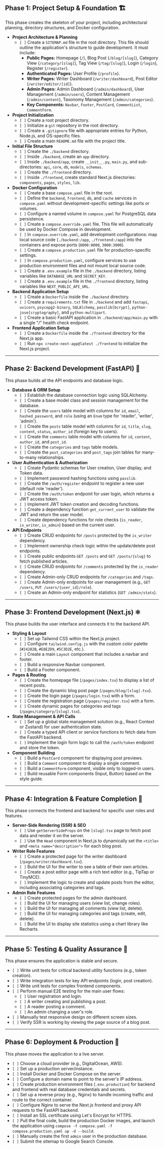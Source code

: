 ## Phase 1: Project Setup & Foundation 🏗️

This phase creates the skeleton of your project, including architectural planning, directory structures, and Docker configuration.

* **Project Architecture & Planning**
    * `[ ]` Create a `SITEMAP.md` file in the root directory. This file should outline the application's structure to guide development. It must include:
        * **Public Pages:** Homepage (`/`), Blog Post (`/blog/[slug]`), Category View (`/category/[slug]`), Tag View (`/tag/[slug]`), Login (`/login`), Register (`/register`).
        * **Authenticated Pages:** User Profile (`/profile`).
        * **Writer Pages:** Writer Dashboard (`/writer/dashboard`), Post Editor (`/writer/editor/[id]`).
        * **Admin Pages:** Admin Dashboard (`/admin/dashboard`), User Management (`/admin/users`), Content Management (`/admin/content`), Taxonomy Management (`/admin/categories`).
        * **Key Components:** `Navbar`, `Footer`, `PostCard`, `CommentList`, `CommentForm`.
* **Project Initialization**
    * `[ ]` Create a root project directory.
    * `[ ]` Initialize a `git` repository in the root directory.
    * `[ ]` Create a `.gitignore` file with appropriate entries for Python, Node.js, and OS-specific files.
    * `[ ]` Create a main `README.md` file with the project title.
* **Initial File Structure**
    * `[ ]` Create the `./backend` directory.
    * `[ ]` Inside `./backend`, create an `app` directory.
    * `[ ]` Inside `./backend/app`, create `__init__.py`, `main.py`, and sub-directories: `api`, `core`, `db`, `models`, `schemas`.
    * `[ ]` Create the `./frontend` directory.
    * `[ ]` Inside `./frontend`, create standard Next.js directories: `components`, `pages`, `styles`, `lib`.
* **Docker Configuration**
    * `[ ]` Create a base `compose.yaml` file in the root.
    * `[ ]` Define the `backend`, `frontend`, `db`, and `cache` services in `compose.yaml` without development-specific settings like ports or volumes.
    * `[ ]` Configure a named volume in `compose.yaml` for PostgreSQL data persistence.
    * `[ ]` Create a `compose.override.yaml` file. This file will automatically be used by Docker Compose in development.
    * `[ ]` In `compose.override.yaml`, add development configurations: map local source code (`./backend:/app`, `./frontend:/app`) into the containers and expose ports (`8000:8000`, `3000:3000`).
    * `[ ]` Create a `compose.production.yaml` file for production-specific settings.
    * `[ ]` In `compose.production.yaml`, configure services to use production environment files and not mount local source code.
    * `[ ]` Create a `.env.example` file in the `./backend` directory, listing variables like `DATABASE_URL` and `SECRET_KEY`.
    * `[ ]` Create a `.env.example` file in the `./frontend` directory, listing variables like `NEXT_PUBLIC_API_URL`.
* **Backend Application Setup**
    * `[ ]` Create a `Dockerfile` inside the `./backend` directory.
    * `[ ]` Create a `requirements.txt` file in `./backend` and add `fastapi`, `uvicorn`, `psycopg2-binary`, `SQLAlchemy`, `passlib[bcrypt]`, `python-jose[cryptography]`, and `python-multipart`.
    * `[ ]` Create a basic FastAPI application in `./backend/app/main.py` with a single "/" health check endpoint.
* **Frontend Application Setup**
    * `[ ]` Create a `Dockerfile` inside the `./frontend` directory for the Next.js app.
    * `[ ]` Run `npx create-next-app@latest ./frontend` to initialize the Next.js project.

***

## Phase 2: Backend Development (FastAPI) 🐍

This phase builds all the API endpoints and database logic.

* **Database & ORM Setup**
    * `[ ]` Establish the database connection logic using SQLAlchemy.
    * `[ ]` Create a base model class and session management for the database.
    * `[ ]` Create the `users` table model with columns for `id`, `email`, `hashed_password`, and `role` (using an `Enum` type for 'reader', 'writer', 'admin').
    * `[ ]` Create the `posts` table model with columns for `id`, `title`, `slug`, `content`, `status`, `author_id` (foreign key to users).
    * `[ ]` Create the `comments` table model with columns for `id`, `content`, `author_id`, and `post_id`.
    * `[ ]` Create the `categories` and `tags` table models.
    * `[ ]` Create the `post_categories` and `post_tags` join tables for many-to-many relationships.
* **User Authentication & Authorization**
    * `[ ]` Create Pydantic schemas for User creation, User display, and Token data.
    * `[ ]` Implement password hashing functions using `passlib`.
    * `[ ]` Create the `/auth/register` endpoint to register a new user (default role 'reader').
    * `[ ]` Create the `/auth/token` endpoint for user login, which returns a JWT access token.
    * `[ ]` Implement JWT token creation and decoding functions.
    * `[ ]` Create a dependency function `get_current_user` to validate the JWT and return the user model.
    * `[ ]` Create dependency functions for role checks (`is_reader`, `is_writer`, `is_admin`) based on the current user.
* **API Endpoints**
    * `[ ]` Create CRUD endpoints for `/posts` protected by the `is_writer` dependency.
    * `[ ]` Implement ownership check logic within the update/delete post endpoints.
    * `[ ]` Create public endpoints `GET /posts` and `GET /posts/{slug}` to fetch published articles.
    * `[ ]` Create CRUD endpoints for `/comments` protected by the `is_reader` dependency.
    * `[ ]` Create Admin-only CRUD endpoints for `/categories` and `/tags`.
    * `[ ]` Create Admin-only endpoints for user management (e.g., `GET /users`, `PUT /users/{user_id}/role`).
    * `[ ]` Create an Admin-only endpoint for statistics (`GET /admin/stats`).

***

## Phase 3: Frontend Development (Next.js) ⚛️

This phase builds the user interface and connects it to the backend API.

* **Styling & Layout**
    * `[ ]` Set up Tailwind CSS within the Next.js project.
    * `[ ]` Configure `tailwind.config.js` with the custom color palette (`#24282B`, `#E8E2D9`, `#5C3D2E`, etc.).
    * `[ ]` Create a main `Layout` component that includes a navbar and footer.
    * `[ ]` Build a responsive Navbar component.
    * `[ ]` Build a Footer component.
* **Pages & Routing**
    * `[ ]` Create the homepage file (`/pages/index.tsx`) to display a list of recent posts.
    * `[ ]` Create the dynamic blog post page (`/pages/blog/[slug].tsx`).
    * `[ ]` Create the login page (`/pages/login.tsx`) with a form.
    * `[ ]` Create the registration page (`/pages/register.tsx`) with a form.
    * `[ ]` Create dynamic pages for categories and tags (`/pages/category/[slug].tsx`).
* **State Management & API Calls**
    * `[ ]` Set up a global state management solution (e.g., React Context or Zustand) for user authentication state.
    * `[ ]` Create a typed API client or service functions to fetch data from the FastAPI backend.
    * `[ ]` Implement the login form logic to call the `/auth/token` endpoint and store the token.
* **Component Building**
    * `[ ]` Build a `PostCard` component for displaying post previews.
    * `[ ]` Build a `Comment` component to display a single comment.
    * `[ ]` Build a `CommentForm` component, visible only to logged-in users.
    * `[ ]` Build reusable Form components (Input, Button) based on the style guide.

***

## Phase 4: Integration & Feature Completion 🔗

This phase connects the frontend and backend for specific user roles and features.

* **Server-Side Rendering (SSR) & SEO**
    * `[ ]` Use `getServerSideProps` on the `[slug].tsx` page to fetch post data and render it on the server.
    * `[ ]` Use the `Head` component in Next.js to dynamically set the `<title>` and `<meta name="description">` for each blog post.
* **Writer Role Features**
    * `[ ]` Create a protected page for the writer dashboard (`/pages/writer/dashboard.tsx`).
    * `[ ]` Build the UI for the writer to see a table of their own articles.
    * `[ ]` Create a post editor page with a rich text editor (e.g., TipTap or TinyMCE).
    * `[ ]` Implement the logic to create and update posts from the editor, including associating categories and tags.
* **Admin Role Features**
    * `[ ]` Create protected pages for the admin dashboard.
    * `[ ]` Build the UI for managing users (view list, change roles).
    * `[ ]` Build the UI for managing all comments (view list, delete).
    * `[ ]` Build the UI for managing categories and tags (create, edit, delete).
    * `[ ]` Build the UI to display site statistics using a chart library like Recharts.

***

## Phase 5: Testing & Quality Assurance 🧪

This phase ensures the application is stable and secure.

* `[ ]` Write unit tests for critical backend utility functions (e.g., token creation).
* `[ ]` Write integration tests for key API endpoints (login, post creation).
* `[ ]` Write unit tests for complex frontend components.
* `[ ]` Perform manual E2E testing for the main user flows:
    * `[ ]` User registration and login.
    * `[ ]` A writer creating and publishing a post.
    * `[ ]` A reader posting a comment.
    * `[ ]` An admin changing a user's role.
* `[ ]` Manually test responsive design on different screen sizes.
* `[ ]` Verify SSR is working by viewing the page source of a blog post.

***

## Phase 6: Deployment & Production 🚀

This phase moves the application to a live server.

* `[ ]` Choose a cloud provider (e.g., DigitalOcean, AWS).
* `[ ]` Set up a production server/instance.
* `[ ]` Install Docker and Docker Compose on the server.
* `[ ]` Configure a domain name to point to the server's IP address.
* `[ ]` Create production environment files (`.env.production`) for backend and frontend with real database credentials and secrets.
* `[ ]` Set up a reverse proxy (e.g., Nginx) to handle incoming traffic and route to the correct container.
* `[ ]` Configure Nginx to serve the Next.js frontend and proxy API requests to the FastAPI backend.
* `[ ]` Install an SSL certificate using Let's Encrypt for HTTPS.
* `[ ]` Pull the final code, build the production Docker images, and launch the application using `compose -f compose.yaml -f compose.production.yaml up -d --build`.
* `[ ]` Manually create the first `admin` user in the production database.
* `[ ]` Submit the sitemap to Google Search Console.